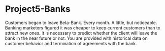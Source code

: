 # Project5-Banks
Customers began to leave Beta-Bank. Every month. A little, but noticeable. Banking marketers figured it was cheaper to keep current customers than to attract new ones. It is necessary to predict whether the client will leave the bank in the near future or not. You are provided with historical data on customer behavior and termination of agreements with the bank.
